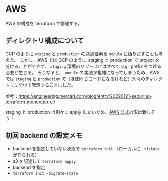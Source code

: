 # AWS

AWS の構成を terraform で管理する。

## ディレクトリ構成について

GCP のように `staging` と `production` の共通要素を `module` に括りだすことも考えた。
しかし、AWS では GCP のように staging と production で project を分けることができず、 `staging` 環境のリソースにはすべて `stg-` prefix をつける必要が生じる。
そうなると、 `module` の実装が複雑になってしまうため、AWS では `staging` と `production` で（ほぼ同じコードになるけれど）別々のディレクトリに分けて管理することにした。

参考：<https://engineering.mercari.com/blog/entry/20220121-securing-terraform-monorepo-ci/>

staging と production は別々に apply したいため、[AWS 公式](https://docs.aws.amazon.com/ja_jp/prescriptive-guidance/latest/terraform-aws-provider-best-practices/structure.html)の形は難しそう？

## 初回 backend の設定メモ

- backend を指定していない状態で `terraform init` （ローカルに `.tfstate` が作られる）
- s3 を記述して `terraform apply`
- backend を指定
- `terraform init -migrate-state`
